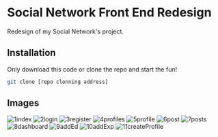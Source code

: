 # Social Network Front End Redesign

Redesign of my Social Network's project.

## Installation

Only download this code or clone the repo and start the fun!

```bash
git clone [repo clonning address]
```

## Images

![1index](https://user-images.githubusercontent.com/32788331/93464315-46603500-f8e9-11ea-90b6-9c0be6816e7b.JPG)
![2login](https://user-images.githubusercontent.com/32788331/93464393-642d9a00-f8e9-11ea-8c93-5c5747da7af9.JPG)
![3register](https://user-images.githubusercontent.com/32788331/93464395-64c63080-f8e9-11ea-9256-56bfc42234f0.JPG)
![4profiles](https://user-images.githubusercontent.com/32788331/93464397-655ec700-f8e9-11ea-8034-92bb47da49bc.JPG)
![5profile](https://user-images.githubusercontent.com/32788331/93464399-655ec700-f8e9-11ea-9c15-025ebb367f73.JPG)
![6post](https://user-images.githubusercontent.com/32788331/93464401-65f75d80-f8e9-11ea-9b28-f368ce47b28b.JPG)
![7posts](https://user-images.githubusercontent.com/32788331/93464402-65f75d80-f8e9-11ea-96ae-21b4db0bca8f.JPG)
![8dashboard](https://user-images.githubusercontent.com/32788331/93464404-668ff400-f8e9-11ea-9a5a-d1c95ad6b359.JPG)
![9addEd](https://user-images.githubusercontent.com/32788331/93464409-668ff400-f8e9-11ea-827c-cf43744c7da7.JPG)
![10addExp](https://user-images.githubusercontent.com/32788331/93464412-67288a80-f8e9-11ea-9188-39671ecaf40f.JPG)
![11createProfile](https://user-images.githubusercontent.com/32788331/93464414-67288a80-f8e9-11ea-8510-9acf97681ee5.JPG)
